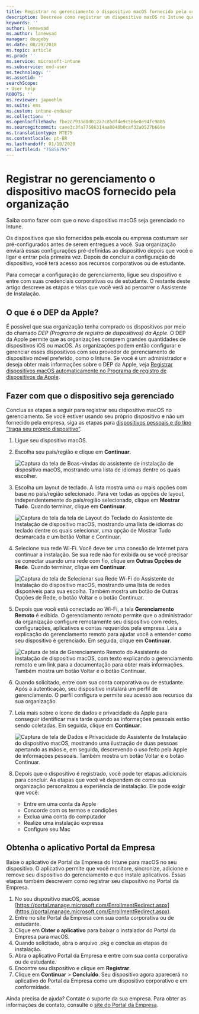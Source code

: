 ```yaml
---
title: Registrar no gerenciamento o dispositivo macOS fornecido pela organização | Microsoft Docs
description: Descreve como registrar um dispositivo macOS no Intune que foi comprado e fornecido pela sua organização.
keywords: ''
author: lenewsad
ms.author: lanewsad
manager: dougeby
ms.date: 08/29/2018
ms.topic: article
ms.prod: ''
ms.service: microsoft-intune
ms.subservice: end-user
ms.technology: ''
ms.assetid: ''
searchScope:
- User help
ROBOTS: ''
ms.reviewer: japoehlm
ms.suite: ems
ms.custom: intune-enduser
ms.collection: ''
ms.openlocfilehash: fbe2c7933d0d012a7c85df4e9c5b6e8e94fc9805
ms.sourcegitcommit: caee3c3fa77586314aa8040b0caf32a0527b669e
ms.translationtype: MTE75
ms.contentlocale: pt-BR
ms.lasthandoff: 01/10/2020
ms.locfileid: "75856795"
---
```

# <a name="enroll-your-organization-provided-macos-device-in-management"></a>Registrar no gerenciamento o dispositivo macOS fornecido pela organização

Saiba como fazer com que o novo dispositivo macOS seja gerenciado no Intune.  

Os dispositivos que são fornecidos pela escola ou empresa costumam ser pré-configurados antes de serem entregues a você. Sua organização enviará essas configurações pré-definidas ao dispositivo depois que você o ligar e entrar pela primeira vez. Depois de concluir a configuração do dispositivo, você terá acesso aos recursos corporativos ou de estudante.

Para começar a configuração de gerenciamento, ligue seu dispositivo e entre com suas credenciais corporativas ou de estudante. O restante deste artigo descreve as etapas e telas que você verá ao percorrer o Assistente de Instalação.

## <a name="what-is-apple-dep"></a>O que é o DEP da Apple?

É possível que sua organização tenha comprado os dispositivos por meio do chamado *DEP (Programa de registro de dispositivos) da Apple*. O DEP da Apple permite que as organizações comprem grandes quantidades de dispositivos iOS ou macOS. As organizações podem então configurar e gerenciar esses dispositivos com seu provedor de gerenciamento de dispositivo móvel preferido, como o Intune. Se você é um administrador e deseja obter mais informações sobre o DEP da Apple, veja [Registrar dispositivos macOS automaticamente no Programa de registro de dispositivos da Apple](https://docs.microsoft.com/intune/enrollment/device-enrollment-program-enroll-macos).  

## <a name="get-your-device-managed"></a>Fazer com que o dispositivo seja gerenciado

Conclua as etapas a seguir para registrar seu dispositivo macOS no gerenciamento. Se você estiver usando seu próprio dispositivo e não um fornecido pela empresa, siga as etapas para [dispositivos pessoais e do tipo “traga seu próprio dispositivo”](enroll-your-device-in-intune-macos-cp.md).  

1. Ligue seu dispositivo macOS.
2. Escolha seu país/região e clique em **Continuar**.  

   ![Captura da tela de Boas-vindas do assistente de instalação de dispositivo macOS, mostrando uma lista de idiomas dentre os quais escolher.](./media/macos-dep-welcome-1808.png)
3. Escolha um layout de teclado. A lista mostra uma ou mais opções com base no país/região selecionado. Para ver todas as opções de layout, independentemente do país/região selecionado, clique em **Mostrar Tudo**. Quando terminar, clique em **Continuar**.  

   ![Captura de tela da tela de Layout do Teclado do Assistente de Instalação de dispositivo macOS, mostrando uma lista de idiomas do teclado dentre os quais selecionar, uma opção de Mostrar Tudo desmarcada e um botão Voltar e Continuar.](./media/macos-dep-keyboard-1808.png)  
4. Selecione sua rede Wi-Fi. Você deve ter uma conexão de Internet para continuar a instalação. Se sua rede não for exibida ou se você precisar se conectar usando uma rede com fio, clique em **Outras Opções de Rede**. Quando terminar, clique em **Continuar**.  

   ![Captura de tela de Selecionar sua Rede Wi-Fi do Assistente de Instalação do dispositivo macOS, mostrando uma lista de redes disponíveis para sua escolha. Também mostra um botão de Outras Opções de Rede, o botão Voltar e o botão Continuar.](./media/macos-dep-wifi-1808.png)  
5. Depois que você está conectado ao Wi-Fi, a tela **Gerenciamento Remoto** é exibida. O gerenciamento remoto permite que o administrador da organização configure remotamente seu dispositivo com redes, configurações, aplicativos e contas requeridos pela empresa. Leia a explicação do gerenciamento remoto para ajudar você a entender como seu dispositivo é gerenciado. Em seguida, clique em **Continuar**.  

   ![Captura de tela de Gerenciamento Remoto do Assistente de Instalação de dispositivo macOS, com texto explicando o gerenciamento remoto e um link para a documentação para obter mais informações. Também mostra um botão Voltar e o botão Continuar.](./media/macos-dep-remote-management-1-1808.png)  
6. Quando solicitado, entre com sua conta corporativa ou de estudante. Após a autenticação, seu dispositivo instalará um perfil de gerenciamento. O perfil configura e permite seu acesso aos recursos da sua organização.  
7. Leia mais sobre o ícone de dados e privacidade da Apple para conseguir identificar mais tarde quando as informações pessoais estão sendo coletadas. Em seguida, clique em **Continuar**.  

   ![Captura de tela de Dados e Privacidade do Assistente de Instalação do dispositivo macOS, mostrando uma ilustração de duas pessoas apertando as mãos e, em seguida, descrevendo o uso feito pela Apple de informações pessoais. Também mostra um botão Voltar e o botão Continuar.](./media/macos-dep-apple-data-privacy-1808.png)  
8. Depois que o dispositivo é registrado, você pode ter etapas adicionais para concluir. As etapas que você vê dependem de como sua organização personalizou a experiência de instalação. Ele pode exigir que você:
    * Entre em uma conta da Apple
    * Concorde com os termos e condições
    * Exclua uma conta do computador
    * Realize uma instalação expressa
    * Configure seu Mac

## <a name="get-the-company-portal-app"></a>Obtenha o aplicativo Portal da Empresa

Baixe o aplicativo de Portal da Empresa do Intune para macOS no seu dispositivo. O aplicativo permite que você monitore, sincronize, adicione e remove seu dispositivo do gerenciamento e que instale aplicativos. Essas etapas também descrevem como registrar seu dispositivo no Portal da Empresa.

1. No seu dispositivo macOS, acesse [https://portal.manage.microsoft.com/EnrollmentRedirect.aspx](https://portal.manage.microsoft.com/EnrollmentRedirect.aspx).
2. Entre no site Portal da Empresa com sua conta corporativa ou de estudante. 
3. Clique em **Obter o aplicativo** para baixar o instalador do Portal da Empresa para macOS.
4. Quando solicitado, abra o arquivo .pkg e conclua as etapas de instalação.
5. Abra o aplicativo Portal da Empresa e entre com sua conta corporativa ou de estudante.
6. Encontre seu dispositivo e clique em **Registrar**.
7. Clique em **Continuar** > **Concluído**. Seu dispositivo agora aparecerá no aplicativo do Portal da Empresa como um dispositivo corporativo e em conformidade.

Ainda precisa de ajuda? Contate o suporte da sua empresa. Para obter as informações de contato, consulte o [site do Portal da Empresa](https://go.microsoft.com/fwlink/?linkid=2010980).
